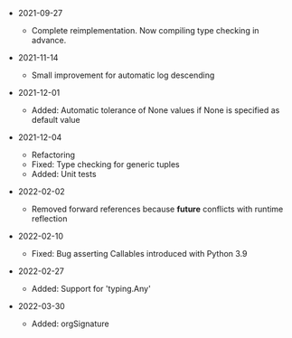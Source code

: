 * 2021-09-27
	* Complete reimplementation. Now compiling type checking in advance.

* 2021-11-14
	* Small improvement for automatic log descending

* 2021-12-01
	* Added: Automatic tolerance of None values if None is specified as default value

* 2021-12-04
	* Refactoring
	* Fixed: Type checking for generic tuples
	* Added: Unit tests

* 2022-02-02
	* Removed forward references because __future__ conflicts with runtime reflection

* 2022-02-10
	* Fixed: Bug asserting Callables introduced with Python 3.9

* 2022-02-27
	* Added: Support for 'typing.Any'

* 2022-03-30
	* Added: orgSignature


